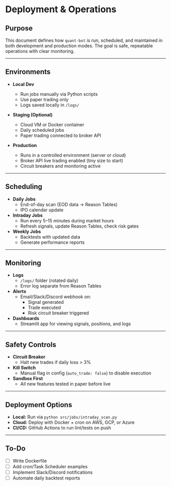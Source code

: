 # Deployment & Operations

## Purpose
This document defines how `quant-bot` is run, scheduled, and maintained in both development and production modes. The goal is safe, repeatable operations with clear monitoring.

---

## Environments
- **Local Dev**
  - Run jobs manually via Python scripts
  - Use paper trading only
  - Logs saved locally in `/logs/`

- **Staging (Optional)**
  - Cloud VM or Docker container
  - Daily scheduled jobs
  - Paper trading connected to broker API

- **Production**
  - Runs in a controlled environment (server or cloud)
  - Broker API live trading enabled (tiny size to start)
  - Circuit breakers and monitoring active

---

## Scheduling
- **Daily Jobs**
  - End-of-day scan (EOD data → Reason Tables)
  - IPO calendar update
- **Intraday Jobs**
  - Run every 5–15 minutes during market hours
  - Refresh signals, update Reason Tables, check risk gates
- **Weekly Jobs**
  - Backtests with updated data
  - Generate performance reports

---

## Monitoring
- **Logs**
  - `/logs/` folder (rotated daily)
  - Error log separate from Reason Tables
- **Alerts**
  - Email/Slack/Discord webhook on:
    - Signal generated
    - Trade executed
    - Risk circuit breaker triggered
- **Dashboards**
  - Streamlit app for viewing signals, positions, and logs

---

## Safety Controls
- **Circuit Breaker**
  - Halt new trades if daily loss > 3%
- **Kill Switch**
  - Manual flag in config (`auto_trade: false`) to disable execution
- **Sandbox First**
  - All new features tested in paper before live

---

## Deployment Options
- **Local:** Run via `python src/jobs/intraday_scan.py`
- **Cloud:** Deploy with Docker + cron on AWS, GCP, or Azure
- **CI/CD:** GitHub Actions to run lint/tests on push

---

## To-Do
- [ ] Write Dockerfile
- [ ] Add cron/Task Scheduler examples
- [ ] Implement Slack/Discord notifications
- [ ] Automate daily backtest reports
